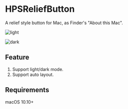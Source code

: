 # HPSReliefButton

A relief style button for Mac, as Finder's "About this Mac".


![light](https://user-images.githubusercontent.com/55504/81258122-8a078000-9067-11ea-82e3-26dfabcdb86f.gif)

![dark](https://user-images.githubusercontent.com/55504/81258120-8673f900-9067-11ea-9c34-1a407b9f7f9f.gif)


## Feature

1. Support light/dark mode.
2. Support auto layout.

## Requirements

macOS 10.10+

